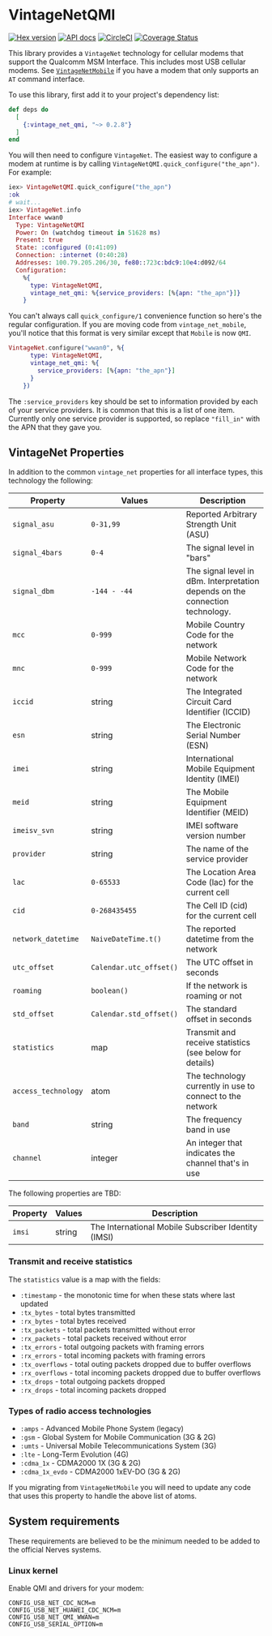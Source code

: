# VintageNetQMI

[![Hex version](https://img.shields.io/hexpm/v/vintage_net_qmi.svg "Hex version")](https://hex.pm/packages/vintage_net_qmi)
[![API docs](https://img.shields.io/hexpm/v/vintage_net_qmi.svg?label=hexdocs "API docs")](https://hexdocs.pm/vintage_net_qmi/VintageNetQMI.html)
[![CircleCI](https://circleci.com/gh/nerves-networking/vintage_net_qmi.svg?style=svg)](https://circleci.com/gh/nerves-networking/vintage_net_qmi)
[![Coverage Status](https://coveralls.io/repos/github/nerves-networking/vintage_net_qmi/badge.svg?branch=main)](https://coveralls.io/github/nerves-networking/vintage_net_qmi?branch=main)

This library provides a `VintageNet` technology for cellular modems that
support the Qualcomm MSM Interface. This includes most USB cellular modems.
See [`VintageNetMobile`](https://github.com/nerves-networking/vintage_net_mobile)
if you have a modem that only supports an `AT` command interface.

To use this library, first add it to your project's dependency list:

```elixir
def deps do
  [
    {:vintage_net_qmi, "~> 0.2.8"}
  ]
end
```

You will then need to configure `VintageNet`. The easiest way to configure
a modem at runtime is by calling `VintageNetQMI.quick_configure("the_apn")`.
For example:

```elixir
iex> VintageNetQMI.quick_configure("the_apn")
:ok
# wait...
iex> VintageNet.info
Interface wwan0
  Type: VintageNetQMI
  Power: On (watchdog timeout in 51628 ms)
  Present: true
  State: :configured (0:41:09)
  Connection: :internet (0:40:28)
  Addresses: 100.79.205.206/30, fe80::723c:bdc9:10e4:d092/64
  Configuration:
    %{
      type: VintageNetQMI,
      vintage_net_qmi: %{service_providers: [%{apn: "the_apn"}]}
    }
```

You can't always call `quick_configure/1` convenience function so here's the
regular configuration. If you are moving code from `vintage_net_mobile`, you'll
notice that this format is very similar except that `Mobile` is now `QMI`.

```elixir
VintageNet.configure("wwan0", %{
      type: VintageNetQMI,
      vintage_net_qmi: %{
        service_providers: [%{apn: "the_apn"}]
      }
    })
```

The `:service_providers` key should be set to information provided by each of
your service providers. It is common that this is a list of one item.
Currently only one service provider is supported, so replace `"fill_in"` with
the APN that they gave you.

## VintageNet Properties

In addition to the common `vintage_net` properties for all interface types, this
technology the following:

| Property      | Values         | Description                   |
| ------------- | -------------- | ----------------------------- |
| `signal_asu`  | `0-31,99`      | Reported Arbitrary Strength Unit (ASU) |
| `signal_4bars` | `0-4`         | The signal level in "bars"    |
| `signal_dbm`  | `-144 - -44`   | The signal level in dBm. Interpretation depends on the connection technology. |
| `mcc`         | `0-999`        | Mobile Country Code for the network |
| `mnc`         | `0-999`        | Mobile Network Code for the network |
| `iccid`       | string         | The Integrated Circuit Card Identifier (ICCID) |
| `esn`         | string         | The Electronic Serial Number (ESN) |
| `imei`        | string         | International Mobile Equipment Identity (IMEI) |
| `meid`        | string         | The Mobile Equipment Identifier (MEID) |
| `imeisv_svn`  | string         | IMEI software version number |
| `provider`    | string         | The name of the service provider |
| `lac`         | `0-65533`      | The Location Area Code (lac) for the current cell |
| `cid`         | `0-268435455`  | The Cell ID (cid) for the current cell |
| `network_datetime` | `NaiveDateTime.t()` | The reported datetime from the network |
| `utc_offset`  | `Calendar.utc_offset()` | The UTC offset in seconds |
| `roaming`     | `boolean()`    | If the network is roaming or not |
| `std_offset`  | `Calendar.std_offset()` | The standard offset in seconds |
| `statistics`  | map            | Transmit and receive statistics (see below for details) |
| `access_technology` | atom     | The technology currently in use to connect to the network |
| `band`        | string         | The frequency band in use |
| `channel`     | integer        | An integer that indicates the channel that's in use |

The following properties are TBD:

| Property      | Values         | Description                   |
| ------------- | -------------- | ----------------------------- |
| `imsi`        | string         | The International Mobile Subscriber Identity (IMSI) |

### Transmit and receive statistics

The `statistics` value is a map with the fields:

* `:timestamp` - the monotonic time for when these stats where last updated
* `:tx_bytes` - total bytes transmitted
* `:rx_bytes` - total bytes received
* `:tx_packets` - total packets transmitted without error
* `:rx_packets` - total packets received without error
* `:tx_errors` - total outgoing packets with framing errors
* `:rx_errors` - total incoming packets with framing errors
* `:tx_overflows` - total outing packets dropped due to buffer overflows
* `:rx_overflows` - total incoming packets dropped due to buffer overflows
* `:tx_drops` - total outgoing packets dropped
* `:rx_drops` - total incoming packets dropped

### Types of radio access technologies

* `:amps` - Advanced Mobile Phone System (legacy)
* `:gsm` - Global System for Mobile Communication (3G & 2G)
* `:umts` - Universal Mobile Telecommunications System (3G)
* `:lte` - Long-Term Evolution (4G)
* `:cdma_1x` - CDMA2000 1X (3G & 2G)
* `:cdma_1x_evdo` - CDMA2000 1xEV-DO (3G & 2G)

If you migrating from `VintageNetMobile` you will need to update any code that
uses this property to handle the above list of atoms.

## System requirements

These requirements are believed to be the minimum needed to be added to the
official Nerves systems.

### Linux kernel

Enable QMI and drivers for your modem:

```text
CONFIG_USB_NET_CDC_NCM=m
CONFIG_USB_NET_HUAWEI_CDC_NCM=m
CONFIG_USB_NET_QMI_WWAN=m
CONFIG_USB_SERIAL_OPTION=m
```
